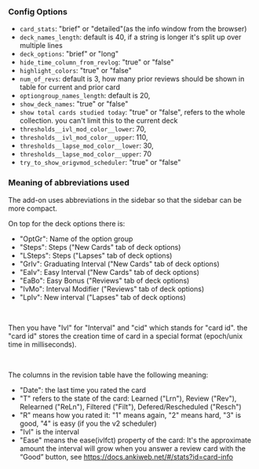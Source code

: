 ### Config Options

- `card_stats`: "brief" or "detailed"(as the info window from the browser)
- `deck_names_length`: default is 40, if a string is longer it's split up over multiple lines
- `deck_options`: "brief" or "long"
- `hide_time_column_from_revlog`: "true" or "false"
- `highlight_colors`:   "true" or "false"
- `num_of_revs`:  default is 3,  how many prior reviews should be shown in table for current and prior card
- `optiongroup_names_length`: default is 20,
- `show_deck_names`: "true" or "false"
- `show total cards studied today`: "true" or "false", refers to the whole collection. you can't limit this to the current deck
- `thresholds__ivl_mod_color__lower`:  70,
- `thresholds__ivl_mod_color__upper`:  110,
- `thresholds__lapse_mod_color__lower`:  30, 
- `thresholds__lapse_mod_color__upper`:  70 
- `try_to_show_origvmod_scheduler`:  "true" or "false"

### Meaning of abbreviations used

The add-on uses abbreviations in the sidebar so that the sidebar can be more compact.

On top for the deck options there is:

- "OptGr": Name of the option group
- "Steps": Steps ("New Cards" tab of deck options)
- "LSteps": Steps ("Lapses" tab of deck options)
- "GrIv": Graduating Interval ("New Cards" tab of deck options)
- "EaIv": Easy Interval ("New Cards" tab of deck options)
- "EaBo": Easy Bonus ("Reviews" tab of deck options)
- "IvMo": Interval Modifier ("Reviews" tab of deck options)
- "LpIv": New interval ("Lapses" tab of deck options)

&nbsp;

Then you have "Ivl" for "Interval" and "cid" which stands for "card id". the "card id" stores the
creation time of card in a special format (epoch/unix time in milliseconds).

&nbsp;

The columns in the revision table have the following meaning:

- "Date": the last time you rated the card
- "T" refers to the state of the card: Learned ("Lrn"), Review ("Rev"), Relearned ("ReLn"), Filtered ("Filt"), Defered/Rescheduled ("Resch")
- "R" means how you rated it: "1" means again, "2" means hard, "3" is good, "4" is easy (if you the v2 scheduler)
- "Ivl" is the interval
- "Ease" means the ease(ivlfct) property of the card: It's the approximate amount the interval will grow when you answer a review card with the “Good” button, see https://docs.ankiweb.net/#/stats?id=card-info
